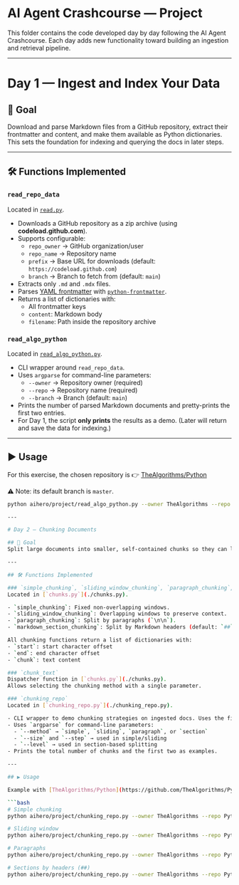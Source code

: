# AI Agent Crashcourse — Project

This folder contains the code developed day by day following the AI Agent Crashcourse.
Each day adds new functionality toward building an ingestion and retrieval pipeline.

---

# Day 1 — Ingest and Index Your Data

## 📌 Goal
Download and parse Markdown files from a GitHub repository, extract their frontmatter and content, and make them available as Python dictionaries.
This sets the foundation for indexing and querying the docs in later steps.

---

## 🛠️ Functions Implemented

### `read_repo_data`
Located in [`read.py`](./read.py).

- Downloads a GitHub repository as a zip archive (using **codeload.github.com**).
- Supports configurable:
  - `repo_owner` → GitHub organization/user
  - `repo_name` → Repository name
  - `prefix` → Base URL for downloads (default: `https://codeload.github.com`)
  - `branch` → Branch to fetch from (default: `main`)
- Extracts only `.md` and `.mdx` files.
- Parses [YAML frontmatter](https://jekyllrb.com/docs/front-matter/) with [`python-frontmatter`](https://github.com/eyeseast/python-frontmatter).
- Returns a list of dictionaries with:
  - All frontmatter keys
  - `content`: Markdown body
  - `filename`: Path inside the repository archive

### `read_algo_python`
Located in [`read_algo_python.py`](./read_algo_python.py).

- CLI wrapper around `read_repo_data`.
- Uses `argparse` for command-line parameters:
  - `--owner` → Repository owner (required)
  - `--repo` → Repository name (required)
  - `--branch` → Branch (default: `main`)
- Prints the number of parsed Markdown documents and pretty-prints the first two entries.
- For Day 1, the script **only prints** the results as a demo.
  (Later will return and save the data for indexing.)

---

## ▶️ Usage

For this exercise, the chosen repository is
👉 [TheAlgorithms/Python](https://github.com/TheAlgorithms/Python)

⚠️ Note: its default branch is `master`.

```bash
python aihero/project/read_algo_python.py --owner TheAlgorithms --repo Python --branch master

---

# Day 2 — Chunking Documents

## 📌 Goal
Split large documents into smaller, self-contained chunks so they can later be embedded and indexed effectively.

---

## 🛠️ Functions Implemented

### `simple_chunking`, `sliding_window_chunking`, `paragraph_chunking`, `markdown_section_chunking`
Located in [`chunks.py`](./chunks.py).

- `simple_chunking`: Fixed non-overlapping windows.
- `sliding_window_chunking`: Overlapping windows to preserve context.
- `paragraph_chunking`: Split by paragraphs (`\n\n`).
- `markdown_section_chunking`: Split by Markdown headers (default: `##`).

All chunking functions return a list of dictionaries with:
- `start`: start character offset
- `end`: end character offset
- `chunk`: text content

### `chunk_text`
Dispatcher function in [`chunks.py`](./chunks.py).
Allows selecting the chunking method with a single parameter.

### `chunking_repo`
Located in [`chunking_repo.py`](./chunking_repo.py).

- CLI wrapper to demo chunking strategies on ingested docs. Uses the first ingested doc as example.
- Uses `argparse` for command-line parameters:
  - `--method` → `simple`, `sliding`, `paragraph`, or `section`
  - `--size` and `--step` → used in simple/sliding
  - `--level` → used in section-based splitting
- Prints the total number of chunks and the first two as examples.

---

## ▶️ Usage

Example with [TheAlgorithms/Python](https://github.com/TheAlgorithms/Python) (branch `master`):

```bash
# Simple chunking
python aihero/project/chunking_repo.py --owner TheAlgorithms --repo Python --branch master --method simple --size 1000 --step 500

# Sliding window
python aihero/project/chunking_repo.py --owner TheAlgorithms --repo Python --branch master --method sliding --size 1000 --step 500

# Paragraphs
python aihero/project/chunking_repo.py --owner TheAlgorithms --repo Python --branch master --method paragraph

# Sections by headers (##)
python aihero/project/chunking_repo.py --owner TheAlgorithms --repo Python --branch master --method section --level 2

